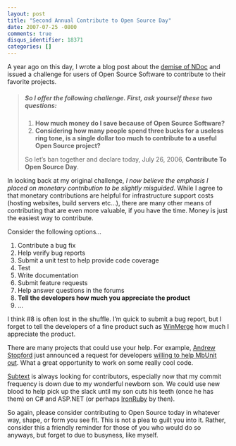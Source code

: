 ```yaml
---
layout: post
title: "Second Annual Contribute to Open Source Day"
date: 2007-07-25 -0800
comments: true
disqus_identifier: 18371
categories: []
---
```

A year ago on this day, I wrote a blog post about the [demise of
NDoc](http://haacked.com/archive/2006/07/26/TheDemiseOfNDocAndAChallengeForUsersOfOpenSourceSoftware.aspx "A challenge for users of open source software")
and issued a challenge for users of Open Source Software to contribute
to their favorite projects.

> ##### So I offer the following challenge. First, ask yourself these two questions:
>
> 1.  **How much money do I save because of Open Source Software?**
> 2.  **Considering how many people spend three bucks for a useless ring
>     tone, is a single dollar too much to contribute to a useful Open
>     Source project?**
>
> So let’s ban together and declare today, July 26, 2006, **Contribute
> To Open Source Day**.

In looking back at my original challenge, *I now believe the emphasis I
placed on monetary contribution to be slightly misguided*. While I agree
to that monetary contributions are helpful for infrastructure support
costs (hosting websites, build servers etc...), there are many other
means of contributing that are even more valuable, if you have the time.
Money is just the easiest way to contribute.

Consider the following options...

1.  Contribute a bug fix
2.  Help verify bug reports
3.  Submit a unit test to help provide code coverage
4.  Test
5.  Write documentation
6.  Submit feature requests
7.  Help answer questions in the forums
8.  **Tell the developers how much you appreciate the product**
9.  ...

I think \#8 is often lost in the shuffle. I’m quick to submit a bug
report, but I forget to tell the developers of a fine product such as
[WinMerge](http://winmerge.org/ "Winmerge on SourceForge") how much I
appreciate the product.

There are many projects that could use your help. For example, [Andrew
Stopford](http://weblogs.asp.net/astopford/ "Andrew Stopford’s Blog")
just announced a request for developers [willing to help MbUnit
out](http://weblogs.asp.net/astopford/archive/2007/07/26/grok-mbunit-come-and-help-out.aspx "Grok MbUnit, come and help out").
What a great opportunity to work on some really cool code.

[Subtext](http://subtextproject.com/ "Subtext Project") is always
looking for contributors, especially now that my commit frequency is
down due to my wonderful newborn son. We could use new blood to help
pick up the slack until my son cuts his teeth (once he has them) on C\#
and ASP.NET (or perhaps
[IronRuby](http://www.iunknown.com/2007/04/introducing_iro.html "Introducing IronRuby")
by then).

So again, please consider contributing to Open Source today in whatever
way, shape, or form you see fit. This is not a plea to guilt you into
it. Rather, consider this a friendly reminder for those of you who would
do so anyways, but forget to due to busyness, like myself.

